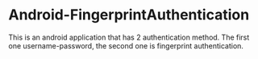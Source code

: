 # Android-FingerprintAuthentication
This is an android application that has 2 authentication method. The first one username-password, the second one is fingerprint authentication.
